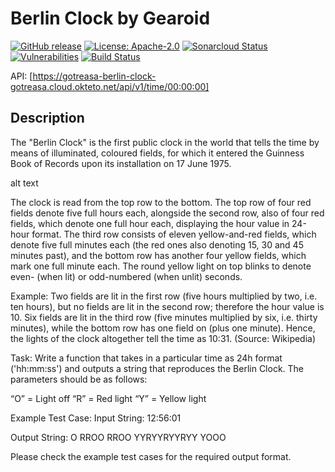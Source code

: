 # Berlin Clock by Gearoid

[![GitHub release](https://img.shields.io/github/release/gotreasa/gotreasa-berlin-clock.svg)](https://github.com/gotreasa/gotreasa-berlin-clock/releases/latest)
[![License: Apache-2.0](https://img.shields.io/badge/License-Apache%202.0-blue.svg)](https://github.com/anchore/sbom-action/blob/main/LICENSE)
[![Sonarcloud Status](https://sonarcloud.io/api/project_badges/measure?project=xpfarm_gotreasa-berlin-clock&metric=alert_status)](https://sonarcloud.io/dashboard?id=xpfarm_gotreasa-berlin-clock)
[![Vulnerabilities](https://sonarcloud.io/api/project_badges/measure?project=xpfarm_gotreasa-berlin-clock&metric=vulnerabilities)](https://sonarcloud.io/summary/new_code?id=xpfarm_gotreasa-berlin-clock)
[![Build Status](https://github.com/gotreasa/gotreasa-berlin-clock/actions/workflows/pipeline.yml/badge.svg)](https://github.com/gotreasa/gotreasa-berlin-clock/actions/workflows/pipeline.yml)

API: [https://gotreasa-berlin-clock-gotreasa.cloud.okteto.net/api/v1/time/00:00:00]

## Description

The "Berlin Clock" is the first public clock in the world that tells the time by means of illuminated, coloured fields, for which it entered the Guinness Book of Records upon its installation on 17 June 1975.

alt text

The clock is read from the top row to the bottom. The top row of four red fields denote five full hours each, alongside the second row, also of four red fields, which denote one full hour each, displaying the hour value in 24-hour format. The third row consists of eleven yellow-and-red fields, which denote five full minutes each (the red ones also denoting 15, 30 and 45 minutes past), and the bottom row has another four yellow fields, which mark one full minute each. The round yellow light on top blinks to denote even- (when lit) or odd-numbered (when unlit) seconds.

Example: Two fields are lit in the first row (five hours multiplied by two, i.e. ten hours), but no fields are lit in the second row; therefore the hour value is 10.
Six fields are lit in the third row (five minutes multiplied by six, i.e. thirty minutes), while the bottom row has one field on (plus one minute). Hence, the lights of the clock altogether tell the time as 10:31. (Source: Wikipedia)

Task: Write a function that takes in a particular time as 24h format ('hh:mm:ss') and outputs a string that reproduces the Berlin Clock. The parameters should be as follows:

“O” = Light off
“R” = Red light
“Y” = Yellow light

Example Test Case:
Input String:
12:56:01

Output String:
O
RROO
RROO
YYRYYRYYRYY
YOOO

Please check the example test cases for the required output format.
